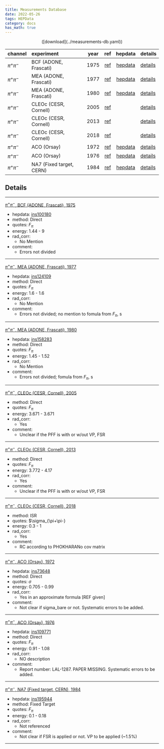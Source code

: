 ```yaml
---
title: Measurements Database
date: 2022-05-26
tags: HEPData
category: docs
has_math: true
---
```

<a /><!-- TEASER_END -->

<center>([download](../measurements-db.yaml))</center>

|channel      |experiment               | year |                       ref                        |                       hepdata                       |details                        |
|:------------|:------------------------|:----:|:------------------------------------------------:|:---------------------------------------------------:|:------------------------------|
|$\pi^+\pi^-$ |BCF (ADONE, Frascati)    | 1975 | [ref](https://inspirehep.net/literature/100180)  | [hepdata](https://www.hepdata.net/record/ins100180) |[details](#inspirehep-100180)  |
|$\pi^+\pi^-$ |MEA (ADONE, Frascati)    | 1977 | [ref](https://inspirehep.net/literature/124109)  | [hepdata](https://www.hepdata.net/record/ins124109) |[details](#inspirehep-124109)  |
|$\pi^+\pi^-$ |MEA (ADONE, Frascati)    | 1980 | [ref](https://inspirehep.net/literature/158283)  | [hepdata](https://www.hepdata.net/record/ins158283) |[details](#inspirehep-158283)  |
|$\pi^+\pi^-$ |CLEOc (CESR, Cornell)    | 2005 | [ref](https://inspirehep.net/literature/693873)  |                                                     |[details](#inspirehep-693873)  |
|$\pi^+\pi^-$ |CLEOc (CESR, Cornell)    | 2013 | [ref](https://inspirehep.net/literature/1189656) |                                                     |[details](#inspirehep-1189656) |
|$\pi^+\pi^-$ |CLEOc (CESR, Cornell)    | 2018 | [ref](https://inspirehep.net/literature/1643020) |                                                     |[details](#inspirehep-1643020) |
|$\pi^+\pi^-$ |ACO (Orsay)              | 1972 |  [ref](https://inspirehep.net/literature/73648)  | [hepdata](https://www.hepdata.net/record/ins73648)  |[details](#inspirehep-73648)   |
|$\pi^+\pi^-$ |ACO (Orsay)              | 1976 | [ref](https://inspirehep.net/literature/109771)  | [hepdata](https://www.hepdata.net/record/ins109771) |[details](#inspirehep-109771)  |
|$\pi^+\pi^-$ |NA7 (Fixed target, CERN) | 1984 | [ref](https://inspirehep.net/literature/195944)  | [hepdata](https://www.hepdata.net/record/ins195944) |[details](#inspirehep-195944)  |

## Details

----
<a name="inspirehep-100180"></a>[$\pi^+\pi^-$, BCF (ADONE, Frascati), 1975](https://inspirehep.net/literature/100180)

* hepdata: [ins100180](https://www.hepdata.net/record/ins100180)
* method: Direct
* quotes: $F_\pi$
* energy: 1.44 - 9
* rad_corr:
    * No Mention
* comment:
    * Errors not divided
----
<a name="inspirehep-124109"></a>[$\pi^+\pi^-$, MEA (ADONE, Frascati), 1977](https://inspirehep.net/literature/124109)

* hepdata: [ins124109](https://www.hepdata.net/record/ins124109)
* method: Direct
* quotes: $F_\pi$
* energy: 1.6 - 1.6
* rad_corr:
    * No Mention
* comment:
    * Errors not divided; no mention to fomula from $F_\pi$, s
----
<a name="inspirehep-158283"></a>[$\pi^+\pi^-$, MEA (ADONE, Frascati), 1980](https://inspirehep.net/literature/158283)

* hepdata: [ins158283](https://www.hepdata.net/record/ins158283)
* method: Direct
* quotes: $F_\pi$
* energy: 1.45 - 1.52
* rad_corr:
    * No Mention
* comment:
    * Errors not divided; fomula from $F_\pi$, s
----
<a name="inspirehep-693873"></a>[$\pi^+\pi^-$, CLEOc (CESR, Cornell), 2005](https://inspirehep.net/literature/693873)

* method: Direct
* quotes: $F_\pi$
* energy: 3.671 - 3.671
* rad_corr:
    * Yes
* comment:
    * Unclear if the PFF is with or w/out VP, FSR
----
<a name="inspirehep-1189656"></a>[$\pi^+\pi^-$, CLEOc (CESR, Cornell), 2013](https://inspirehep.net/literature/1189656)

* method: Direct
* quotes: $F_\pi$
* energy: 3.772 - 4.17
* rad_corr:
    * Yes
* comment:
    * Unclear if the PFF is with or w/out VP, FSR
----
<a name="inspirehep-1643020"></a>[$\pi^+\pi^-$, CLEOc (CESR, Cornell), 2018](https://inspirehep.net/literature/1643020)

* method: ISR
* quotes: $\sigma_{\pi+\pi-}
* energy: 0.3 - 1
* rad_corr:
    * Yes
* comment:
    * RC according to PHOKHARANo cov matrix
----
<a name="inspirehep-73648"></a>[$\pi^+\pi^-$, ACO (Orsay), 1972](https://inspirehep.net/literature/73648)

* hepdata: [ins73648](https://www.hepdata.net/record/ins73648)
* method: Direct
* quotes: $\sigma$
* energy: 0.705 - 0.99
* rad_corr:
    * Yes in an approximate formula \[REF given\]
* comment:
    * Not clear if sigma_bare or not. Systematic errors to be added.
----
<a name="inspirehep-109771"></a>[$\pi^+\pi^-$, ACO (Orsay), 1976](https://inspirehep.net/literature/109771)

* hepdata: [ins109771](https://www.hepdata.net/record/ins109771)
* method: Direct
* quotes: $F_\pi$
* energy: 0.91 - 1.08
* rad_corr:
    * NO description
* comment:
    * Report number: LAL-1287. PAPER MISSING. Systematic errors to be added.
----
<a name="inspirehep-195944"></a>[$\pi^+\pi^-$, NA7 (Fixed target, CERN), 1984](https://inspirehep.net/literature/195944)

* hepdata: [ins195944](https://www.hepdata.net/record/ins195944)
* method: Fixed Target
* quotes: $F_\pi$
* energy: 0.1 - 0.18
* rad_corr:
    * Not referenced
* comment:
    * Not clear if FSR is applied or not. VP to be applied (\~1.5%)
----
